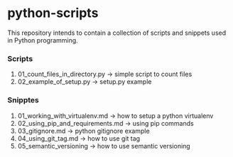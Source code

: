 # python-scripts

This repository intends to contain a collection of scripts and snippets used 
in Python programming.

### Scripts

01. 01_count_files_in_directory.py -> simple script to count files  
02. 02_example_of_setup.py -> setup.py example

### Snipptes

01. 01_working_with_virtualenv.md -> how to setup a python virtualenv
02. 02_using_pip_and_requirements.md -> using pip commands
03. 03_gitignore.md -> python gitignore example
04. 04_using_git_tag.md -> how to use git tag
05. 05_semantic_versioning -> how to use semantic versioning
